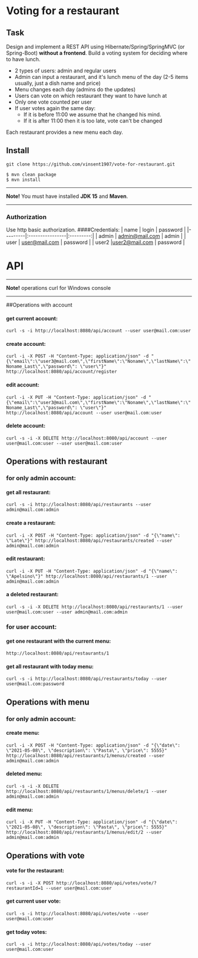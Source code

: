 # Voting for a restaurant
## Task
Design and implement a REST API using Hibernate/Spring/SpringMVC (or Spring-Boot) **without a frontend**.
Build a voting system for deciding where to have lunch.

* 2 types of users: admin and regular users
* Admin can input a restaurant, and it's lunch menu of the day (2-5 items usually, just a dish name and price)
* Menu changes each day (admins do the updates)
* Users can vote on which restaurant they want to have lunch at
* Only one vote counted per user
* If user votes again the same day:
    - If it is before 11:00 we assume that he changed his mind.
    - If it is after 11:00 then it is too late, vote can't be changed

Each restaurant provides a new menu each day.

## Install
```console
git clone https://github.com/vinsent1907/vote-for-restaurant.git
```
```console
$ mvn clean package
$ mvn install
```

----

**Note!** You must have installed **JDK 15** and **Maven**.

----


### Authorization
Use http basic authorization.
####Credentials:
| name    | login           | password  |
|---------|:----------------|:---------:|
| admin   | admin@mail.com  | admin     |
| user    | user@mail.com   | password  |
| user2   |user2@mail.com   | password  |

# API

----

**Note!** operations curl for Windows console

----


[comment]: <> (You can see full REST API documentation at [/api-docs]&#40;http://localhost:8080/swagger-ui/index.html&#41; after deploy.)
[comment]: <> (Access to documentation allowed only for admin profile.)

##Operations with account
#### get current account:
`curl -s -i http://localhost:8080/api/account --user user@mail.com:user`

#### create account:
`curl -i -X POST -H "Content-Type: application/json" -d "{\"email\":\"user3@mail.com\",\"firstName\":\"Noname\",\"lastName\":\"Noname_Last\",\"password\": \"user\"}" http://localhost:8080/api/account/register`
#### edit account:
`curl -i -X PUT -H "Content-Type: application/json" -d "{\"email\":\"user3@mail.com\",\"firstName\":\"Noname\",\"lastName\":\"Noname_Last\",\"password\": \"user\"}" http://localhost:8080/api/account --user user@mail.com:user`
#### delete account:
`curl -s -i -X DELETE http://localhost:8080/api/account --user user@mail.com:user --user user@mail.com:user`


## Operations with restaurant
###  for only admin account:
#### get all restaurant:
`curl -s -i http://localhost:8080/api/restaurants --user admin@mail.com:admin`

#### create a restaurant:
`curl -i -X POST -H "Content-Type: application/json" -d "{\"name\": \"Late\"}" http://localhost:8080/api/restaurants/created --user admin@mail.com:admin`

#### edit restaurant:
`curl -i -X PUT -H "Content-Type: application/json" -d "{\"name\": \"Apelsino\"}" http://localhost:8080/api/restaurants/1 --user admin@mail.com:admin`

#### a deleted restaurant:
`curl -s -i -X DELETE http://localhost:8080/api/restaurants/1 --user user@mail.com:user --user admin@mail.com:admin`


### for user account:
#### get one restaurant with the current menu:
`http://localhost:8080/api/restaurants/1`

#### get all restaurant with today menu:
`curl -s -i http://localhost:8080/api/restaurants/today --user user@mail.com:password`

## Operations with menu
###  for only admin account:
#### create menu:
`curl -i -X POST -H "Content-Type: application/json" -d "{\"date\": \"2021-05-08\", \"description\": \"Pasta\", \"price\": 5555}" http://localhost:8080/api/restaurants/1/menus/created --user admin@mail.com:admin`

#### deleted menu:
`curl -s -i -X DELETE http://localhost:8080/api/restaurants/1/menus/delete/1 --user admin@mail.com:admin`

#### edit menu:
`curl -i -X PUT -H "Content-Type: application/json" -d "{\"date\": \"2021-05-08\", \"description\": \"Pasta\", \"price\": 5555}" http://localhost:8080/api/restaurants/1/menus/edit/2 --user admin@mail.com:admin`


## Operations with vote

#### vote for the restaurant:
`curl -s -i -X POST http://localhost:8080/api/votes/vote/?restaurantId=1 --user user@mail.com:user`

#### get current user vote:
`curl -s -i http://localhost:8080/api/votes/vote --user user@mail.com:user`

#### get today votes:
`curl -s -i http://localhost:8080/api/votes/today --user user@mail.com:user` 